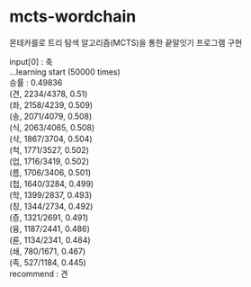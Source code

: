 # mcts-wordchain
몬테카를로 트리 탐색 알고리즘(MCTS)을 통한 끝말잇기 프로그램 구현


input[0] : 축  
...learning start (50000 times)  
승률 :  0.49836  
(견, 2234/4378, 0.51)  
(좌, 2158/4239, 0.509)  
(송, 2071/4079, 0.508)  
(식, 2063/4065, 0.508)  
(삭, 1867/3704, 0.504)  
(척, 1771/3527, 0.502)  
(업, 1716/3419, 0.502)  
(름, 1706/3406, 0.501)  
(첩, 1640/3284, 0.499)  
(학, 1399/2837, 0.493)  
(칭, 1344/2734, 0.492)  
(증, 1321/2691, 0.491)  
(융, 1187/2441, 0.486)  
(륜, 1134/2341, 0.484)  
(쇄, 780/1671, 0.467)  
(족, 527/1184, 0.445)  
recommend :  견  
